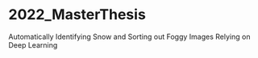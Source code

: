 # 2022_MasterThesis
Automatically Identifying Snow and Sorting out Foggy Images Relying on Deep Learning

